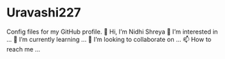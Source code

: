 # Uravashi227
Config files for my GitHub profile.
👋 Hi, I’m Nidhi Shreya
👀 I’m interested in ...
🌱 I’m currently learning ...
💞️ I’m looking to collaborate on ...
📫 How to reach me ...
